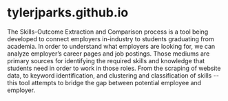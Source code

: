 # tylerjparks.github.io
The Skills-Outcome Extraction and Comparison process is a tool being developed to connect employers in-industry to students graduating from academia. In order to understand what employers are looking for, we can analyze employer’s career pages and job postings. Those mediums are primary sources for identifying the required skills and knowledge that students need in order to work in those roles. From the scraping of website data, to keyword identification, and clustering and classification of skills -- this tool attempts to bridge the gap between potential employee and employer.
